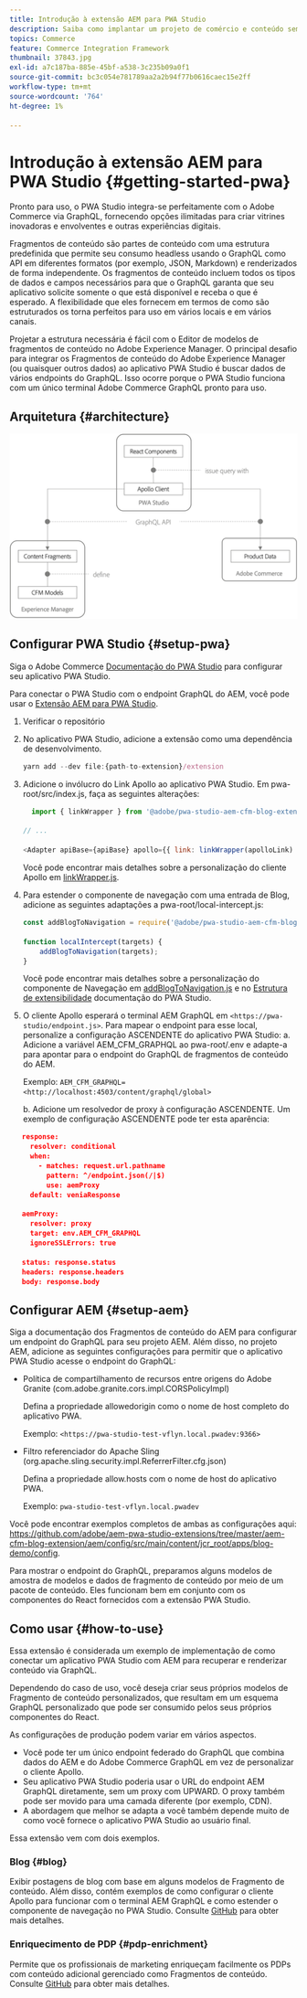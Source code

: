 ```yaml
---
title: Introdução à extensão AEM para PWA Studio
description: Saiba como implantar um projeto de comércio e conteúdo sem periféricos de AEM com o PWA Studio.
topics: Commerce
feature: Commerce Integration Framework
thumbnail: 37843.jpg
exl-id: a7c187ba-885e-45bf-a538-3c235b09a0f1
source-git-commit: bc3c054e781789aa2a2b94f77b0616caec15e2ff
workflow-type: tm+mt
source-wordcount: '764'
ht-degree: 1%

---
```


# Introdução à extensão AEM para PWA Studio {#getting-started-pwa}

Pronto para uso, o PWA Studio integra-se perfeitamente com o Adobe Commerce via GraphQL, fornecendo opções ilimitadas para criar vitrines inovadoras e envolventes e outras experiências digitais.

Fragmentos de conteúdo são partes de conteúdo com uma estrutura predefinida que permite seu consumo headless usando o GraphQL como API em diferentes formatos (por exemplo, JSON, Markdown) e renderizados de forma independente. Os fragmentos de conteúdo incluem todos os tipos de dados e campos necessários para que o GraphQL garanta que seu aplicativo solicite somente o que está disponível e receba o que é esperado. A flexibilidade que eles fornecem em termos de como são estruturados os torna perfeitos para uso em vários locais e em vários canais.

Projetar a estrutura necessária é fácil com o Editor de modelos de fragmentos de conteúdo no Adobe Experience Manager. O principal desafio para integrar os Fragmentos de conteúdo do Adobe Experience Manager (ou quaisquer outros dados) ao aplicativo PWA Studio é buscar dados de vários endpoints do GraphQL. Isso ocorre porque o PWA Studio funciona com um único terminal Adobe Commerce GraphQL pronto para uso.

## Arquitetura {#architecture}

![Arquitetura headless do PWA](/help/commerce-cloud/assets/PWA-Studio_Architecture.png)

## Configurar PWA Studio {#setup-pwa}

Siga o Adobe Commerce [Documentação do PWA Studio](https://developer.adobe.com/commerce/pwa-studio/tutorials/) para configurar seu aplicativo PWA Studio.

Para conectar o PWA Studio com o endpoint GraphQL do AEM, você pode usar o [Extensão AEM para PWA Studio](https://github.com/adobe/aem-pwa-studio-extensions).

1. Verificar o repositório

1. No aplicativo PWA Studio, adicione a extensão como uma dependência de desenvolvimento.

   ```javascript
   yarn add --dev file:{path-to-extension}/extension
   ```

1. Adicione o invólucro do Link Apollo ao aplicativo PWA Studio. Em pwa-root/src/index.js, faça as seguintes alterações:

   ```javascript
     import { linkWrapper } from '@adobe/pwa-studio-aem-cfm-blog-extension';
   
   // ...
   
   <Adapter apiBase={apiBase} apollo={{ link: linkWrapper(apolloLink) }} store={store}>
   ```

   Você pode encontrar mais detalhes sobre a personalização do cliente Apollo em [linkWrapper.js](https://github.com/adobe/aem-pwa-studio-extensions/blob/master/aem-cfm-blog-extension/extension/src/linkWrapper.js).

1. Para estender o componente de navegação com uma entrada de Blog, adicione as seguintes adaptações a pwa-root/local-intercept.js:

   ```javascript
   const addBlogToNavigation = require('@adobe/pwa-studio-aem-cfm-blog-extension/src/addBlogToNavigation');
   
   function localIntercept(targets) {
       addBlogToNavigation(targets);
   }    
   ```

   Você pode encontrar mais detalhes sobre a personalização do componente de Navegação em [addBlogToNavigation.js](https://github.com/adobe/aem-pwa-studio-extensions/blob/master/aem-cfm-blog-extension/extension/src/addBlogToNavigation.js) e no [Estrutura de extensibilidade](https://developer.adobe.com/commerce/pwa-studio/guides/general-concepts/extensibility/) documentação do PWA Studio.

1. O cliente Apollo esperará o terminal AEM GraphQL em `<https://pwa-studio/endpoint.js>`. Para mapear o endpoint para esse local, personalize a configuração ASCENDENTE do aplicativo PWA Studio: a. Adicione a variável AEM_CFM_GRAPHQL ao pwa-root/.env e adapte-a para apontar para o endpoint do GraphQL de fragmentos de conteúdo do AEM.

   Exemplo: `AEM_CFM_GRAPHQL=<http://localhost:4503/content/graphql/global>`

   b. Adicione um resolvedor de proxy à configuração ASCENDENTE. Um exemplo de configuração ASCENDENTE pode ter esta aparência:

```json
   response:
     resolver: conditional
     when:
       - matches: request.url.pathname
         pattern: ^/endpoint.json(/|$)
         use: aemProxy
     default: veniaResponse

   aemProxy:
     resolver: proxy
     target: env.AEM_CFM_GRAPHQL
     ignoreSSLErrors: true

   status: response.status
   headers: response.headers
   body: response.body
```

## Configurar AEM {#setup-aem}

Siga a documentação dos Fragmentos de conteúdo do AEM para configurar um endpoint do GraphQL para seu projeto AEM. Além disso, no projeto AEM, adicione as seguintes configurações para permitir que o aplicativo PWA Studio acesse o endpoint do GraphQL:

* Política de compartilhamento de recursos entre origens do Adobe Granite (com.adobe.granite.cors.impl.CORSPolicyImpl)

  Defina a propriedade allowedorigin como o nome de host completo do aplicativo PWA.

  Exemplo:  `<https://pwa-studio-test-vflyn.local.pwadev:9366>`

* Filtro referenciador do Apache Sling (org.apache.sling.security.impl.ReferrerFilter.cfg.json)

  Defina a propriedade allow.hosts com o nome de host do aplicativo PWA.

  Exemplo: `pwa-studio-test-vflyn.local.pwadev`

Você pode encontrar exemplos completos de ambas as configurações aqui: <https://github.com/adobe/aem-pwa-studio-extensions/tree/master/aem-cfm-blog-extension/aem/config/src/main/content/jcr_root/apps/blog-demo/config>.

Para mostrar o endpoint do GraphQL, preparamos alguns modelos de amostra de modelos e dados de fragmento de conteúdo por meio de um pacote de conteúdo. Eles funcionam bem em conjunto com os componentes do React fornecidos com a extensão PWA Studio.

## Como usar {#how-to-use}

Essa extensão é considerada um exemplo de implementação de como conectar um aplicativo PWA Studio com AEM para recuperar e renderizar conteúdo via GraphQL.

Dependendo do caso de uso, você deseja criar seus próprios modelos de Fragmento de conteúdo personalizados, que resultam em um esquema GraphQL personalizado que pode ser consumido pelos seus próprios componentes do React.

As configurações de produção podem variar em vários aspectos.

* Você pode ter um único endpoint federado do GraphQL que combina dados do AEM e do Adobe Commerce GraphQL em vez de personalizar o cliente Apollo.
* Seu aplicativo PWA Studio poderia usar o URL do endpoint AEM GraphQL diretamente, sem um proxy com UPWARD. O proxy também pode ser movido para uma camada diferente (por exemplo, CDN).
* A abordagem que melhor se adapta a você também depende muito de como você fornece o aplicativo PWA Studio ao usuário final.

Essa extensão vem com dois exemplos.

### Blog {#blog}

Exibir postagens de blog com base em alguns modelos de Fragmento de conteúdo. Além disso, contém exemplos de como configurar o cliente Apollo para funcionar com o terminal AEM GraphQL e como estender o componente de navegação no PWA Studio. Consulte [GitHub](https://github.com/adobe/aem-pwa-studio-extensions/tree/master/aem-cfm-blog-extension) para obter mais detalhes.

### Enriquecimento de PDP {#pdp-enrichment}

Permite que os profissionais de marketing enriqueçam facilmente os PDPs com conteúdo adicional gerenciado como Fragmentos de conteúdo.  Consulte [GitHub](https://github.com/adobe/aem-pwa-studio-extensions/tree/master/aem-cif-product-page-extension) para obter mais detalhes.
